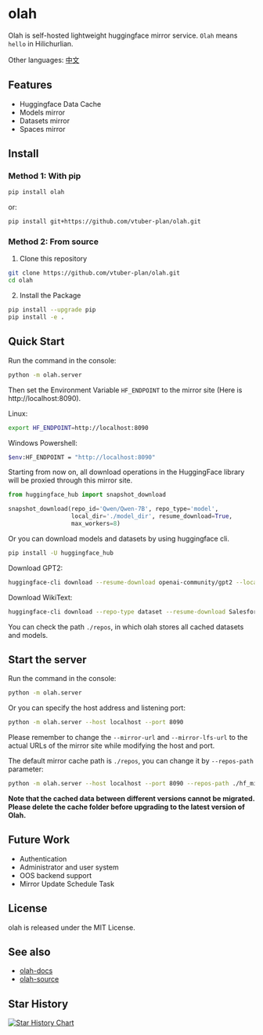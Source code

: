 # olah
Olah is self-hosted lightweight huggingface mirror service. `Olah` means `hello` in Hilichurlian.

Other languages: [中文](README_zh.md)
## Features
* Huggingface Data Cache
* Models mirror
* Datasets mirror
* Spaces mirror

## Install

### Method 1: With pip

```bash
pip install olah
```

or:

```bash
pip install git+https://github.com/vtuber-plan/olah.git 
```

### Method 2: From source

1. Clone this repository
```bash
git clone https://github.com/vtuber-plan/olah.git
cd olah
```

2. Install the Package
```bash
pip install --upgrade pip
pip install -e .
```

## Quick Start
Run the command in the console: 
```bash
python -m olah.server
```

Then set the Environment Variable `HF_ENDPOINT` to the mirror site (Here is http://localhost:8090).

Linux: 
```bash
export HF_ENDPOINT=http://localhost:8090
```

Windows Powershell:
```bash
$env:HF_ENDPOINT = "http://localhost:8090"
```

Starting from now on, all download operations in the HuggingFace library will be proxied through this mirror site.
```python
from huggingface_hub import snapshot_download

snapshot_download(repo_id='Qwen/Qwen-7B', repo_type='model',
                  local_dir='./model_dir', resume_download=True,
                  max_workers=8)
```

Or you can download models and datasets by using huggingface cli.
```bash
pip install -U huggingface_hub
```

Download GPT2:
```bash
huggingface-cli download --resume-download openai-community/gpt2 --local-dir gpt2
```

Download WikiText:
```bash
huggingface-cli download --repo-type dataset --resume-download Salesforce/wikitext --local-dir wikitext
```

You can check the path `./repos`, in which olah stores all cached datasets and models.

## Start the server
Run the command in the console: 
```bash
python -m olah.server
```

Or you can specify the host address and listening port:
```bash
python -m olah.server --host localhost --port 8090
```
Please remember to change the `--mirror-url` and `--mirror-lfs-url` to the actual URLs of the mirror site while modifying the host and port.

The default mirror cache path is `./repos`, you can change it by `--repos-path` parameter:
```bash
python -m olah.server --host localhost --port 8090 --repos-path ./hf_mirrors
```

**Note that the cached data between different versions cannot be migrated. Please delete the cache folder before upgrading to the latest version of Olah.**

## Future Work

* Authentication
* Administrator and user system
* OOS backend support
* Mirror Update Schedule Task

## License

olah is released under the MIT License.


## See also

- [olah-docs](https://github.com/vtuber-plan/olah/tree/main/docs)
- [olah-source](https://github.com/vtuber-plan/olah)


## Star History

[![Star History Chart](https://api.star-history.com/svg?repos=vtuber-plan/olah&type=Date)](https://star-history.com/#vtuber-plan/olah&Date)

